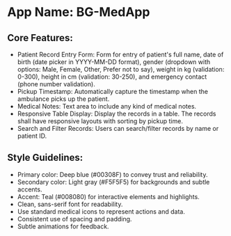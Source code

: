 # **App Name**: BG-MedApp

## Core Features:

- Patient Record Entry Form: Form for entry of patient's full name, date of birth (date picker in YYYY-MM-DD format), gender (dropdown with options: Male, Female, Other, Prefer not to say), weight in kg (validation: 0-300), height in cm (validation: 30-250), and emergency contact (phone number validation).
- Pickup Timestamp: Automatically capture the timestamp when the ambulance picks up the patient.
- Medical Notes: Text area to include any kind of medical notes.
- Responsive Table Display: Display the records in a table. The records shall have responsive layouts with sorting by pickup time.
- Search and Filter Records: Users can search/filter records by name or patient ID.

## Style Guidelines:

- Primary color: Deep blue (#00308F) to convey trust and reliability.
- Secondary color: Light gray (#F5F5F5) for backgrounds and subtle accents.
- Accent: Teal (#008080) for interactive elements and highlights.
- Clean, sans-serif font for readability.
- Use standard medical icons to represent actions and data.
- Consistent use of spacing and padding.
- Subtle animations for feedback.